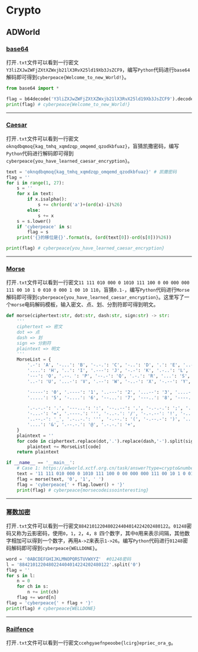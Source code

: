 # Crypto

## ADWorld

### [base64](https://adworld.xctf.org.cn/task/answer?type=crypto&number=5&grade=0&id=5109)

打开`.txt`文件可以看到一行密文`Y3liZXJwZWFjZXtXZWxjb21lX3RvX25ld19Xb3JsZCF9`，编写`Python`代码进行`base64`解码即可得到`cyberpeace{Welcome_to_new_World!}`。

```python
from base64 import *

flag = b64decode('Y3liZXJwZWFjZXtXZWxjb21lX3RvX25ld19Xb3JsZCF9').decode('utf-8')
print(flag) # cyberpeace{Welcome_to_new_World!}
```

------

### [Caesar](https://adworld.xctf.org.cn/task/answer?type=crypto&number=5&grade=0&id=5110)

打开`.txt`文件可以看到一行密文`oknqdbqmoq{kag_tmhq_xqmdzqp_omqemd_qzodkbfuaz}`，盲猜凯撒密码，编写`Python`代码进行解码即可得到`cyberpeace{you_have_learned_caesar_encryption}`。

```python
text = 'oknqdbqmoq{kag_tmhq_xqmdzqp_omqemd_qzodkbfuaz}' # 凯撒密码
flag = ''
for i in range(1, 27):
    s = ''
    for x in text:
        if x.isalpha():
            s += chr(ord('a')+(ord(x)-i)%26)
        else:
            s += x
    s = s.lower()
    if 'cyberpeace' in s:
        flag = s
    print('{}的移位是{}'.format(s, (ord(text[0])-ord(s[0]))%26))

print(flag) # cyberpeace{you_have_learned_caesar_encryption}
```

------

### [Morse](https://adworld.xctf.org.cn/task/answer?type=crypto&number=5&grade=0&id=5111)

打开`.txt`文件可以看到一行密文`11 111 010 000 0 1010 111 100 0 00 000 000 111 00 10 1 0 010 0 000 1 00 10 110`，盲猜`0.1-`，编写`Python`代码进行`Morse`解码即可得到`cyberpeace{you_have_learned_caesar_encryption}`。这里写了一个`morse`电码解码模板，输入密文、点、划、分割符即可得到明文。

```python
def morse(ciphertext:str, dot:str, dash:str, sign:str) -> str:
    '''
    ciphertext => 密文
    dot => 点
    dash => 划
    sign => 分割符
    plaintext => 明文
    '''
    MorseList = {
        '.-': 'A', '-...': 'B', '-.-.': 'C', '-..': 'D', '.': 'E', '..-.': 'F', '--.': 'G',
        '....': 'H', '..': 'I', '.---': 'J', '-.-': 'K', '.-..': 'L', '--': 'M', '-.': 'N',
        '---': 'O', '.--．': 'P', '--.-': 'Q', '.-.': 'R', '...': 'S', '-': 'T',
        '..-': 'U', '...-': 'V', '.--': 'W', '-..-': 'X', '-.--': 'Y', '--..': 'Z',

        '-----': '0', '.----': '1', '..---': '2', '...--': '3', '....-': '4',
        '.....': '5', '-....': '6', '--...': '7', '---..': '8', '----.': '9',

        '.-.-.-': '.', '---...': ':', '--..--': ',', '-.-.-.': ';', '..--..': '?',
        '-...-': '=', '.----.': ''', '-..-.': '/', '-.-.--': '!', '-....-': '-',
        '..--.-': '_', '.-..-.': ''', '-.--.': '(', '-.--.-': ')', '...-..-': '$',
        '....': '&', '.--.-.': '@', '.-.-.': '+',
    }
    plaintext = ''
    for code in ciphertext.replace(dot,'.').replace(dash,'-').split(sign):
        plaintext += MorseList[code]
    return plaintext

if __name__ == '__main__':
    # Case 1: https://adworld.xctf.org.cn/task/answer?type=crypto&number=5&grade=0&id=5111
    text = '11 111 010 000 0 1010 111 100 0 00 000 000 111 00 10 1 0 010 0 000 1 00 10 110' # 0.1-
    flag = morse(text, '0', '1', ' ')  
    flag = 'cyberpeace{' + flag.lower() + '}'
    print(flag) # cyberpeace{morsecodeissointeresting}
```

------

### [幂数加密](https://adworld.xctf.org.cn/task/answer?type=crypto&number=5&grade=0&id=5120)

打开`.txt`文件可以看到一行密文`8842101220480224404014224202480122`。`01248`密码又称为云影密码，使用`0`，`1`，`2`，`4`，`8 `四个数字，其中`0`用来表示间隔，其他数字相加可以得到一个数字，再用`A->Z`来表示`1->26`。编写`Python`代码进行`01248`密码解码即可得到`cyberpeace{WELLDONE}`。

```python
word = '0ABCDEFGHIJKLMNOPQRSTUVWXYZ'  #01248密码
l = '8842101220480224404014224202480122'.split('0')
flag = ''
for s in l:
    n = 0
    for ch in s:
        n += int(ch)
    flag += word[n]
flag = 'cyberpeace{' + flag + '}'
print(flag) # cyberpeace{WELLDONE}
```

------

### [Railfence](https://adworld.xctf.org.cn/task/answer?type=crypto&number=5&grade=0&id=5112)

打开`.txt`文件可以看到一行密文`ccehgyaefnpeoobe{lcirg}epriec_ora_g`。
